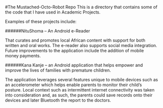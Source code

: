 #The Mustached-Octo-Robot Repo
This is a directory that contains some of the code that I have used in Academic Projects.

Examples of these projects include:

######NituShoma – An Android e-Reader

That curates and promotes local African content with support for both written and oral works. The e-reader also supports social media integration. Future improvements to the application include the addition of mobile money payments.

######Kana Kanje – an Android application that helps empower and improve the lives of families with premature children.

The application leverages several features unique to mobile devices such as an accelerometer which helps enable parents to monitor their child’s posture. Local context such as intermittent internet connectivity was taken into consideration and, as such, the parents could save records onto their devices and later Bluetooth the report to the doctors.
